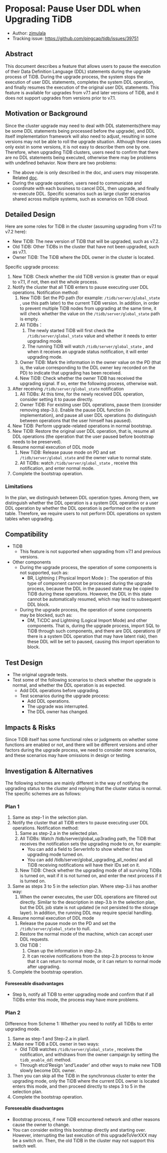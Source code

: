 # Proposal: Pause User DDL when Upgrading TiDB

* Author: [zimulala](https://github.com/zimulala)
* Tracking issue: https://github.com/pingcap/tidb/issues/39751

## Abstract

This document describes a feature that allows users to pause the execution of their Data Definition Language (DDL) statements during the upgrade process of TiDB. During the upgrade process, the system stops the execution of user DDL statements, completes the system DDL operation, and finally resumes the execution of the original user DDL statements. This feature is available for upgrades from v7.1 and later versions of TiDB, and it does not support upgrades from versions prior to v7.1.

## Motivation or Background

Since the cluster upgrade may need to deal with DDL statements(there may be some DDL statements being processed before the upgrade), and DDL itself implementation framework will also need to adjust, resulting in some versions may not be able to roll the upgrade situation. Although these cases only exist in some versions, it is not easy to describe them one by one. Therefore, when upgrading TiDB clusters, users need to confirm that there are no DDL statements being executed, otherwise there may be problems with undefined behavior.
Now there are two problems:
- The above rule is only described in the doc, and users may misoperate. Related [doc](https://docs.pingcap.com/tidb/dev/upgrade-tidb-using-tiup#upgrade-tidb-using-tiup).
- During the upgrade operation, users need to communicate and coordinate with each business to cancel DDL, then upgrade, and finally re-execute DDL. Specific scenarios such as large cluster scenarios shared across multiple systems, such as scenarios on TiDB cloud.

## Detailed Design

Here are some roles for TiDB in the cluster (assuming upgrading from v7.1 to v7.2 here):
- New TiDB: The new version of TiDB that will be upgraded, such as v7.2.
- Old TiDB: Other TiDBs in the cluster that have not been upgraded, such as v7.1.
- Owner TiDB: The TiDB where the DDL owner in the cluster is located.

Specific upgrade process:
1. New TiDB: Check whether the old TiDB version is greater than or equal to v7.1, if not, then exit the whole process.
2. Notify the cluster that all TiDB enters to pause executing user DDL operations. Notification method:
   1. New TiDB: Set the PD path (for example: `/tidb/server/global_state` , use this path later) to the current TiDB version. In addition, in order to prevent multiple TiDB nodes from upgrading at the same time, it will check whether the value on the `/tidb/server/global_state` path is empty.
   2. All TiDBs：
      1. The newly started TiDB will first check the `/tidb/server/global_state` value and whether it needs to enter upgrading mode.
      2. The running TiDB will watch `/tidb/server/global_state` , and when it receives an upgrade status notification, it will enter upgrading mode.
   3. Owner TiDB: Mark the information in the owner value on the PD (that is, the value corresponding to the DDL owner key recorded on the PD) to indicate that upgrading has been received.
   4. New TiDB: Check whether the owner TiDB has received the upgrading signal. If so, enter the following process, otherwise wait.
3. After receiving `/tidb/server/global_state` notification
   1. All TiDBs: At this time, for the newly received DDL operation, consider setting it to pause directly.
   2. Owner TiDB: For existing user DDL operations, pause them (consider removing step-3.i). Enable the pause DDL function (in implementation), and pause all user DDL operations (to distinguish between operations that the user himself has paused).
4. New TiDB: Perform upgrade-related operations in normal bootstrap.
5. New TiDB: Restore the original user DDL operation, that is, resume all DDL operations (the operation that the user paused before bootstrap needs to be preserved).
6. Resume normal execution of DDL mode
   1. New TiDB: Release pause mode on PD and set `/tidb/server/global_state` and the owner value to normal state.
   2. All TiDBs: watch `/tidb/server/global_state` , receive this notification, and enter normal mode.
7. Complete the bootstrap operation.

### Limitations

In the plan, we distinguish between DDL operation types. Among them, we distinguish whether the DDL operation is a system DDL operation or a user DDL operation  by whether the DDL operation is performed on the system table. Therefore, we require users to not perform DDL operations on system tables when upgrading.

## Compatibility

- TiDB
  - This feature is not supported when upgrading from v7.1 and previous versions.
- Other components
  - During the upgrade process, the operation of some components is not supported, such as:
    - BR, Lightning ( Physical Import Mode ) : The operation of this type of component cannot be processed during the upgrade process, because the DDL in the paused state may be copied to TiDB during these operations. However, the DDL in this state cannot be automatically resumed, which may lead to subsequent DDL block.
  - During the upgrade process, the operation of some components may be blocked, such as:
    - DM, TiCDC and Lightning (Logical Import Mode) and other components. That is, during the upgrade process, import SQL to TiDB through such components, and there are DDL operations (if there is a system DDL operation that may have latent risk), then these DDL will be set to paused, causing this import operation to block.

## Test Design

- The original upgrade tests.
- Test some of the following scenarios to check whether the upgrade is normal, and whether the DDL operation is as expected.
  - Add DDL operations before upgrading.
  - Test scenarios during the upgrade process:
    - Add DDL operations.
    - The upgrade was interrupted.
    - The DDL owner has changed.

## Impacts & Risks

Since TiDB itself has some functional roles or judgments on whether some functions are enabled or not, and there will be different versions and other factors during the upgrade process, we need to consider more scenarios, and these scenarios may have omissions in design or testing.

## Investigation & Alternatives
The following schemes are mainly different in the way of notifying the upgrading status to the cluster and replying that the cluster status is normal. The specific schemes are as follows:

### Plan 1

1. Same as step-1 in the selection plan.
2. Notify the cluster that all TiDB enters to pause executing user DDL operations. Notification method:
   1. Same as step-2.a in the selected plan.
   2. All TiDBs: Watch /tidb/server/global_up3rading path, the TiDB that receives the notification sets the upgrading mode to on, for example:
      - You can add a field to ServerInfo to show whether it has upgrading mode turned on.
      - You can add /tidb/server/global_upgrading_all_nodes/ and all TiDB receiving notifications will have their IDs set on it.
   3. New TiDB: Check whether the upgrading mode of all surviving TiDBs is turned on, wait if it is not turned on, and enter the next process if it is turned on.
3. Same as steps 3 to 5 in the selection plan. Where step-3.ii has another way:
   1. When the owner executes, the user DDL operations are filtered out directly. Similar to the description in step-3.b in the selection plan, but the DDL job state is not updated (ie not persisted to the storage layer). In addition, the running DDL may require special handling.
4. Resume normal execution of DDL mode
   1. Release the pause mode on the PD and set the `/tidb/server/global_state` to null.
   2. Restore the normal mode of the machine, which can accept user DDL requests.
   3. Old TiDB：
      1. Clean up the information in step-2.b.
      2. It can receive notifications from the step-2.b process to know that it can return to normal mode, or it can return to normal mode after upgrading.
5. Complete the bootstrap operation.

#### Foreseeable disadvantages

- Step b, notify all TiDB to enter upgrading mode and confirm that if all TiDBs enter this mode, the process may have more problems.

### Plan 2

Difference from Scheme 1: Whether you need to notify all TiDBs to enter upgrading mode.
1. Same as step-1 and Step-2.a in plan1.
2. Make new TiDB a DDL owner in two ways:
   - Old TiDB watches `/tidb/server/global_state` , receives the notification, and withdraws from the owner campaign by setting the `tidb_enable_ddl` method.
   - Through etcd'Resign 'and'Leader' and other ways to make new TiDB slowly become DDL owner.
3. Then you can skip all the TiDB in the synchronous cluster to enter the upgrading mode, only the TiDB where the current DDL owner is located enters this mode, and then proceed directly to steps 3 to 5 in the selection plan.
4. Complete the bootstrap operation.

#### Foreseeable disadvantages

- Bootstrap process, if  new TiDB encountered network and other reasons cause the owner to change.
- You can consider exiting this bootstrap directly and starting over. However, interrupting the last execution of this upgradeToVerXXX may be a switch on. Then, the old TiDB in the cluster may not support this switch well.
